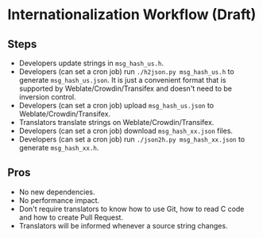 # Internationalization Workflow (Draft)

## Steps

- Developers update strings in `msg_hash_us.h`.
- Developers (can set a cron job) run `./h2json.py msg_hash_us.h` to generate `msg_hash_us.json`. It is just a convenient format that is supported by Weblate/Crowdin/Transifex and doesn't need to be inversion control.
- Developers (can set a cron job) upload `msg_hash_us.json` to Weblate/Crowdin/Transifex.
- Translators translate strings on Weblate/Crowdin/Transifex.
- Developers (can set a cron job) download `msg_hash_xx.json` files.
- Developers (can set a cron job) run `./json2h.py msg_hash_xx.json` to generate `msg_hash_xx.h`.

## Pros

- No new dependencies.
- No performance impact.
- Don't require translators to know how to use Git, how to read C code and how to create Pull Request.
- Translators will be informed whenever a source string changes.
